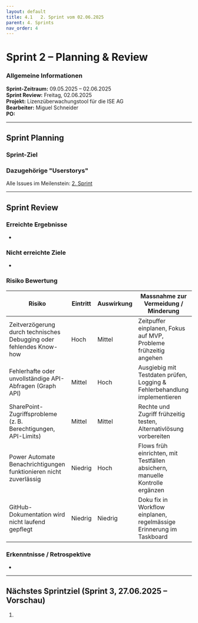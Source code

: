 ```yaml
---
layout: default
title: 4.1   2. Sprint vom 02.06.2025
parent: 4. Sprints
nav_order: 4
---
```

# Sprint 2 – Planning & Review

### Allgemeine Informationen

**Sprint-Zeitraum:** 09.05.2025 – 02.06.2025  
**Sprint Review:** Freitag, 02.06.2025  
**Projekt:** Lizenzüberwachungstool für die ISE AG <br>
**Bearbeiter:** Miguel Schneider <br>
**PO:** 

---


## Sprint Planning

### Sprint-Ziel


### Dazugehörige "Userstorys"

Alle Issues im Meilenstein: [2. Sprint](https://github.com/Radball-Migi/HF-ITCNE24-SemArbeit3-MSVC-Lizenztool/milestone/2)


---

## Sprint Review 

### Erreichte Ergebnisse

- 

### Nicht erreichte Ziele

- 
### Risiko Bewertung

| Risiko                                                                 | Eintritt | Auswirkung | Massnahme zur Vermeidung / Minderung                                                   |
|------------------------------------------------------------------------|----------|------------|----------------------------------------------------------------------------------------|
| Zeitverzögerung durch technisches Debugging oder fehlendes Know-how   | Hoch     | Mittel     | Zeitpuffer einplanen, Fokus auf MVP, Probleme frühzeitig angehen                     |
| Fehlerhafte oder unvollständige API-Abfragen (Graph API)              | Mittel   | Hoch       | Ausgiebig mit Testdaten prüfen, Logging & Fehlerbehandlung implementieren            |
| SharePoint-Zugriffsprobleme (z. B. Berechtigungen, API-Limits)        | Mittel   | Mittel     | Rechte und Zugriff frühzeitig testen, Alternativlösung vorbereiten                   |
| Power Automate Benachrichtigungen funktionieren nicht zuverlässig     | Niedrig  | Hoch       | Flows früh einrichten, mit Testfällen absichern, manuelle Kontrolle ergänzen         |
| GitHub-Dokumentation wird nicht laufend gepflegt                      | Niedrig  | Niedrig    | Doku fix in Workflow einplanen, regelmässige Erinnerung im Taskboard                 |

### Erkenntnisse / Retrospektive

- 


---

## Nächstes Sprintziel (Sprint 3, 27.06.2025 – Vorschau)

1. 